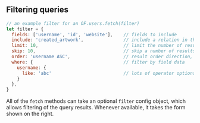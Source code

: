 ## Filtering queries

```javascript
// an example filter for an OF.users.fetch(filter)
let filter = {
  fields: ['username', 'id', 'website'],    // fields to include
  include: 'created_artwork',               // include a relation in the result
  limit: 10,                                // limit the number of results
  skip: 10,                                 // skip a number of results
  order: 'username ASC',                    // result order direction, ASC or DESC
  where: {                                  // filter by field data
    username: {
      like: 'abc'                           // lots of operator options
    }
  },
}
```

All of the `fetch` methods can take an optional `filter` config object, which allows filtering of the query results. Whenever available, it takes the form shown on the right.
